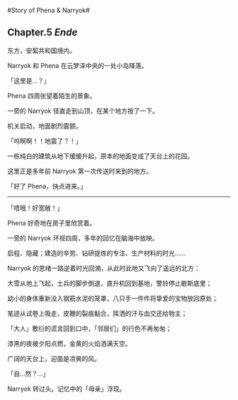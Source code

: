 #Story of Phena & Narryok#
## Chapter.5  *Ende* ##

东方，安絜共和国境内。

Narryok 和 Phena 在云梦泽中央的一处小岛降落。

「这里是...？」

Phena 四周张望着陌生的景象。

一旁的 Narryok 径直走到山顶，在某个地方按了一下。

机关启动，地面剧烈震颤。

「呜啊啊！！地震了？！」

一栋纯白的建筑从地下缓缓升起，原本的地面变成了天台上的花园。

这里正是多年前 Narryok 第一次传送时来到的地方。

「好了 Phena，快点进来。」

---
「唔哦！好宽敞！」

Phena 好奇地在房子里欣赏着。

一旁的 Narryok 环视四周，多年的回忆在脑海中放映。

启程、隐藏；建造的辛劳、钻研提炼的专注、生产材料的时光......

Narryok 的思绪一路逆着时光回溯，从此时此地又飞向了遥远的北方：

大雪从地上飞起，士兵的脚步倒退，直升机回到基地，警铃停止歇斯底里；

幼小的身体重新没入钢筋水泥的笼罩，八只手一件件将挚爱的宝物放回原处；

笔迹从试卷上吸走，皮鞭的裂痕黏合，挥洒的汗与血交还给物主；

「大人」敷衍的谎言回到口中，「邻居们」的行色不再匆匆；

漆黑的夜被夕阳点燃，金黄的火焰洒满天空。

广阔的天台上，迎面是凉爽的风。

「自...然？...」

Narryok 转过头。记忆中的「母亲」浮现。

